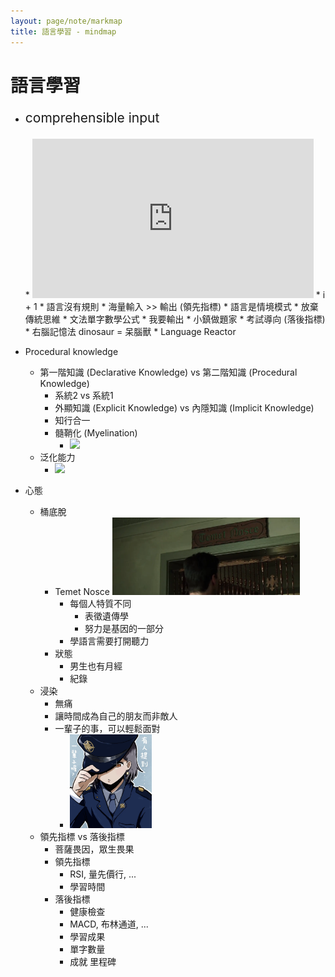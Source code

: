 ```yaml
---
layout: page/note/markmap
title: 語言學習 - mindmap
---
```


# 語言學習

* <p style="font-size: 1.5em;">comprehensible input</p>
  * <iframe width="450" height="255" src="https://www.youtube.com/embed/NiTsduRreug" title=" Stephen Krashen on Language Acquisition " frameborder="0" ></iframe>  
  * i + 1
  * 語言沒有規則
    * 海量輸入 >> 輸出  (領先指標)
    * 語言是情境模式
  * 放棄傳統思維
    * 文法單字數學公式
    * 我要輸出
    * 小鎮做題家
    * 考試導向 (落後指標)
    * 右腦記憶法 dinosaur = 呆腦獸 
  * Language Reactor

* Procedural knowledge
  * 第一階知識 (Declarative Knowledge) vs 第二階知識 (Procedural Knowledge)
    * 系統2 vs 系統1
    * 外顯知識 (Explicit Knowledge) vs 內隱知識 (Implicit Knowledge)
    * 知行合一
    * 髓鞘化 (Myelination)
      * <img src="https://upload.wikimedia.org/wikipedia/commons/thumb/4/48/Saltatory_Conduction.gif/250px-Saltatory_Conduction.gif" width="150">
  * 泛化能力
    * <img src="https://www.mathworks.com/discovery/overfitting/_jcr_content/mainParsys/image.adapt.full.medium.svg/1686825007300.svg" height="300"  style="background-color: white;">

* 心態
  * 桶底脫
    * Temet Nosce <img src="./Temet Nosce.webp" width="300">
      * 每個人特質不同
        * 表徵遺傳學
        * 努力是基因的一部分
      * 學語言需要打開聽力
    * 狀態
      * 男生也有月經
      * 紀錄
  * 浸染
    * 無痛
    * 讓時間成為自己的朋友而非敵人
    * 一輩子的事，可以輕鬆面對
      * <img src="./有人提到一輩子.webp" height="150">
  * 領先指標 vs 落後指標
    * 菩薩畏因，眾生畏果
    * 領先指標
      * RSI, 量先價行, ...
      * 學習時間
    * 落後指標
      * 健康檢查
      * MACD, 布林通道, ...
      * 學習成果
      * 單字數量
      * 成就 里程碑